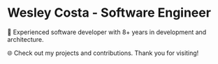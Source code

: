 # Wesley Costa - Software Engineer

🚀 Experienced software developer with 8+ years in development and architecture.

🌐 Check out my projects and contributions. Thank you for visiting!
